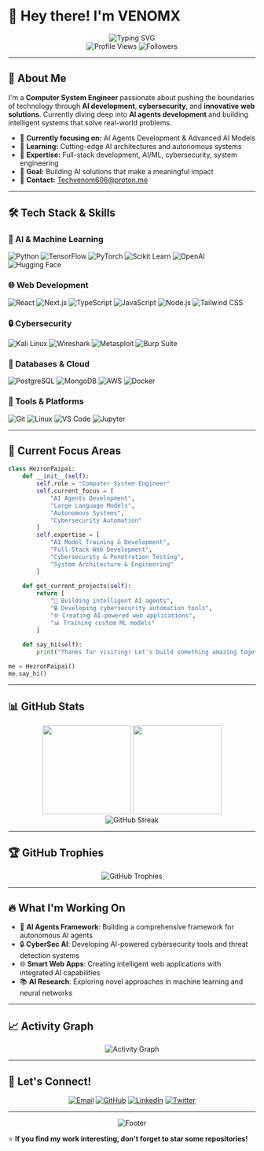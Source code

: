 # 👋 Hey there! I'm VENOMX

<div align="center">
  <img src="https://readme-typing-svg.herokuapp.com?font=Fira+Code&size=30&duration=3000&pause=1000&color=00F7FF&center=true&vCenter=true&width=600&lines=Computer+System+Engineer;AI+Developer+%26+Researcher;Cybersecurity+Expert;Full+Stack+Developer;AI+Agents+Specialist" alt="Typing SVG" />
</div>

<div align="center">
  <img src="https://komarev.com/ghpvc/?username=TechVenom&color=blueviolet&style=flat-square&label=Profile+Views" alt="Profile Views" />
  <img src="https://img.shields.io/github/followers/TechVenom?style=flat-square&color=blue" alt="Followers" />
</div>

---

## 🚀 About Me

I'm a **Computer System Engineer** passionate about pushing the boundaries of technology through **AI development**, **cybersecurity**, and **innovative web solutions**. Currently diving deep into **AI agents development** and building intelligent systems that solve real-world problems.

- 🔭 **Currently focusing on:** AI Agents Development & Advanced AI Models
- 🌱 **Learning:** Cutting-edge AI architectures and autonomous systems
- 💼 **Expertise:** Full-stack development, AI/ML, cybersecurity, system engineering
- 🎯 **Goal:** Building AI solutions that make a meaningful impact
- 📧 **Contact:** Techvenom606@proton.me

---

## 🛠️ Tech Stack & Skills

### 🤖 AI & Machine Learning
![Python](https://img.shields.io/badge/Python-3776AB?style=for-the-badge&logo=python&logoColor=white)
![TensorFlow](https://img.shields.io/badge/TensorFlow-FF6F00?style=for-the-badge&logo=tensorflow&logoColor=white)
![PyTorch](https://img.shields.io/badge/PyTorch-EE4C2C?style=for-the-badge&logo=pytorch&logoColor=white)
![Scikit Learn](https://img.shields.io/badge/scikit_learn-F7931E?style=for-the-badge&logo=scikit-learn&logoColor=white)
![OpenAI](https://img.shields.io/badge/OpenAI-412991?style=for-the-badge&logo=openai&logoColor=white)
![Hugging Face](https://img.shields.io/badge/🤗_Hugging_Face-FFD21E?style=for-the-badge)

### 🌐 Web Development
![React](https://img.shields.io/badge/React-20232A?style=for-the-badge&logo=react&logoColor=61DAFB)
![Next.js](https://img.shields.io/badge/Next.js-000000?style=for-the-badge&logo=nextdotjs&logoColor=white)
![TypeScript](https://img.shields.io/badge/TypeScript-007ACC?style=for-the-badge&logo=typescript&logoColor=white)
![JavaScript](https://img.shields.io/badge/JavaScript-F7DF1E?style=for-the-badge&logo=javascript&logoColor=black)
![Node.js](https://img.shields.io/badge/Node.js-43853D?style=for-the-badge&logo=node.js&logoColor=white)
![Tailwind CSS](https://img.shields.io/badge/Tailwind_CSS-38B2AC?style=for-the-badge&logo=tailwind-css&logoColor=white)

### 🔒 Cybersecurity
![Kali Linux](https://img.shields.io/badge/Kali_Linux-557C94?style=for-the-badge&logo=kali-linux&logoColor=white)
![Wireshark](https://img.shields.io/badge/Wireshark-1679A7?style=for-the-badge&logo=wireshark&logoColor=white)
![Metasploit](https://img.shields.io/badge/Metasploit-2596CD?style=for-the-badge&logo=metasploit&logoColor=white)
![Burp Suite](https://img.shields.io/badge/Burp_Suite-FF6633?style=for-the-badge&logo=burp-suite&logoColor=white)

### 💾 Databases & Cloud
![PostgreSQL](https://img.shields.io/badge/PostgreSQL-316192?style=for-the-badge&logo=postgresql&logoColor=white)
![MongoDB](https://img.shields.io/badge/MongoDB-4EA94B?style=for-the-badge&logo=mongodb&logoColor=white)
![AWS](https://img.shields.io/badge/AWS-232F3E?style=for-the-badge&logo=amazon-aws&logoColor=white)
![Docker](https://img.shields.io/badge/Docker-2496ED?style=for-the-badge&logo=docker&logoColor=white)

### 🔧 Tools & Platforms
![Git](https://img.shields.io/badge/Git-F05032?style=for-the-badge&logo=git&logoColor=white)
![Linux](https://img.shields.io/badge/Linux-FCC624?style=for-the-badge&logo=linux&logoColor=black)
![VS Code](https://img.shields.io/badge/VS_Code-007ACC?style=for-the-badge&logo=visual-studio-code&logoColor=white)
![Jupyter](https://img.shields.io/badge/Jupyter-F37626?style=for-the-badge&logo=jupyter&logoColor=white)

---

## 🎯 Current Focus Areas

```python
class HezronPaipai:
    def __init__(self):
        self.role = "Computer System Engineer"
        self.current_focus = [
            "AI Agents Development",
            "Large Language Models",
            "Autonomous Systems",
            "Cybersecurity Automation"
        ]
        self.expertise = [
            "AI Model Training & Development",
            "Full-Stack Web Development", 
            "Cybersecurity & Penetration Testing",
            "System Architecture & Engineering"
        ]
        
    def get_current_projects(self):
        return [
            "🤖 Building intelligent AI agents",
            "🔒 Developing cybersecurity automation tools",
            "🌐 Creating AI-powered web applications",
            "📊 Training custom ML models"
        ]
        
    def say_hi(self):
        print("Thanks for visiting! Let's build something amazing together! 🚀")

me = HezronPaipai()
me.say_hi()
```

---

## 📊 GitHub Stats

<div align="center">
  <img height="180em" src="https://github-readme-stats.vercel.app/api?username=TechVenom&show_icons=true&theme=tokyonight&include_all_commits=true&count_private=true"/>
  <img height="180em" src="https://github-readme-stats.vercel.app/api/top-langs/?username=TechVenom&layout=compact&langs_count=8&theme=tokyonight"/>
</div>

<div align="center">
  <img src="https://github-readme-streak-stats.herokuapp.com/?user=TechVenom&theme=tokyonight" alt="GitHub Streak" />
</div>

---

## 🏆 GitHub Trophies
<div align="center">
  <img src="https://github-profile-trophy.vercel.app/?username=TechVenom&theme=tokyonight&no-frame=false&no-bg=false&margin-w=4" alt="GitHub Trophies" />
</div>

---

## 🔥 What I'm Working On

- 🤖 **AI Agents Framework**: Building a comprehensive framework for autonomous AI agents
- 🔒 **CyberSec AI**: Developing AI-powered cybersecurity tools and threat detection systems
- 🌐 **Smart Web Apps**: Creating intelligent web applications with integrated AI capabilities
- 📚 **AI Research**: Exploring novel approaches in machine learning and neural networks

---

## 📈 Activity Graph
<div align="center">
  <img src="https://github-readme-activity-graph.vercel.app/graph?username=TechVenom&theme=tokyo-night&bg_color=1a1b27&color=70a5fd&line=bf91f3&point=38bdae&area=true&hide_border=true" alt="Activity Graph" />
</div>

---

## 🤝 Let's Connect!

<div align="center">
  
[![Email](https://img.shields.io/badge/Email-D14836?style=for-the-badge&logo=gmail&logoColor=white)](mailto:Techvenom606@proton.me)
[![GitHub](https://img.shields.io/badge/GitHub-100000?style=for-the-badge&logo=github&logoColor=white)](https://github.com/TechVenom)
[![LinkedIn](https://img.shields.io/badge/LinkedIn-0077B5?style=for-the-badge&logo=linkedin&logoColor=white)](#)
[![Twitter](https://img.shields.io/badge/Twitter-1DA1F2?style=for-the-badge&logo=twitter&logoColor=white)](#)

</div>

---

<div align="center">
  <img src="https://capsule-render.vercel.app/api?type=waving&color=gradient&height=100&section=footer&text=Thanks%20for%20visiting!&fontSize=16&fontColor=fff&animation=twinkling&fontAlignY=35" alt="Footer" />
</div>

⭐️ **If you find my work interesting, don't forget to star some repositories!**
